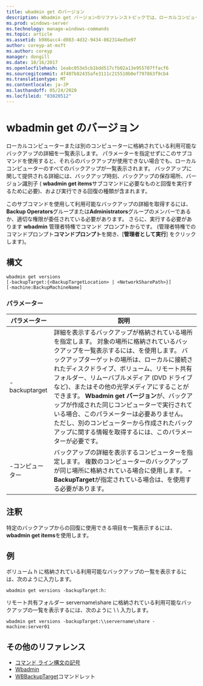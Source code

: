 ```yaml
---
title: wbadmin get のバージョン
description: Wbadmin get バージョンのリファレンストピックでは、ローカルコンピューターまたは別のコンピューターに格納されている利用可能なバックアップの詳細を一覧表示します。
ms.prod: windows-server
ms.technology: manage-windows-commands
ms.topic: article
ms.assetid: b986acc4-d083-4d32-9434-862314ed5e97
author: coreyp-at-msft
ms.author: coreyp
manager: dongill
ms.date: 10/16/2017
ms.openlocfilehash: 1eabc053e5cb1bdd517cfb02a13e955707ffacf6
ms.sourcegitcommit: 4f407b82435afe3111c215510b0ef797863f9cb4
ms.translationtype: MT
ms.contentlocale: ja-JP
ms.lasthandoff: 05/24/2020
ms.locfileid: "83820512"
---
```

# <a name="wbadmin-get-versions"></a>wbadmin get のバージョン



ローカルコンピューターまたは別のコンピューターに格納されている利用可能なバックアップの詳細を一覧表示します。 パラメーターを指定せずにこのサブコマンドを使用すると、それらのバックアップが使用できない場合でも、ローカルコンピューターのすべてのバックアップが一覧表示されます。 バックアップに関して提供される詳細には、バックアップ時刻、バックアップの保存場所、バージョン識別子 ( **wbadmin get items**サブコマンドに必要なものと回復を実行するために必要)、および実行できる回復の種類が含まれます。

このサブコマンドを使用して利用可能なバックアップの詳細を取得するには、 **Backup Operators**グループまたは**Administrators**グループのメンバーであるか、適切な権限が委任されている必要があります。 さらに、実行する必要があります **wbadmin** 管理者特権でコマンド プロンプトからです。 (管理者特権でのコマンドプロンプト**コマンドプロンプト**を開き、[**管理者として実行**] をクリックします)。

## <a name="syntax"></a>構文

```
wbadmin get versions
[-backupTarget:{<BackupTargetLocation> | <NetworkSharePath>}]
[-machine:BackupMachineName]
```

### <a name="parameters"></a>パラメーター

|パラメーター|説明|
|---------|-----------|
|-backuptarget|詳細を表示するバックアップが格納されている場所を指定します。 対象の場所に格納されているバックアップを一覧表示するには、を使用します。 バックアップターゲットの場所は、ローカルに接続されたディスクドライブ、ボリューム、リモート共有フォルダー、リムーバブルメディア (DVD ドライブなど)、またはその他の光学メディアにすることができます。 **Wbadmin get バージョン**が、バックアップが作成された同じコンピューターで実行されている場合、このパラメーターは必要ありません。 ただし、別のコンピューターから作成されたバックアップに関する情報を取得するには、このパラメーターが必要です。|
|-コンピューター|バックアップの詳細を表示するコンピューターを指定します。 複数のコンピューターのバックアップが同じ場所に格納されている場合に使用します。 **-BackupTarget**が指定されている場合は、を使用する必要があります。|

## <a name="remarks"></a>注釈

特定のバックアップからの回復に使用できる項目を一覧表示するには、 **wbadmin get items**を使用します。

## <a name="examples"></a>例

ボリューム h に格納されている利用可能なバックアップの一覧を表示するには、次のように入力します。
```
wbadmin get versions -backupTarget:h:
```
リモート共有フォルダー servername\share に格納されている利用可能なバックアップの一覧を表示するには、次のように \\ \\ 入力します。
```
wbadmin get versions -backupTarget:\\servername\share -machine:server01
```

## <a name="additional-references"></a>その他のリファレンス

- [コマンド ライン構文の記号](command-line-syntax-key.md)
-   [Wbadmin](wbadmin.md)
-   [WBBackupTarget](https://technet.microsoft.com/library/jj902447.aspx)コマンドレット